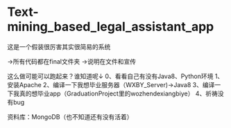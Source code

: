 # Text-mining_based_legal_assistant_app
 
这是一个假装很厉害其实很简易的系统

→所有代码都在final文件夹
→说明在文件和宣传

这么做可能可以跑起来？谁知道呢↓
	0、看看自己有没有Java8、Python环境
	1、安装Apache
	2、编译一下我想毕业服务器（WXBY_Server)→Java8
	3、编译一下我真的想毕业app（GraduationProject里的wozhendexiangbiye）
	4、祈祷没有bug
	
资料库：MongoDB（也不知道还有没有活着）